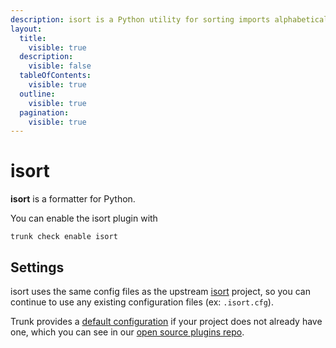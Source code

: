 ```yaml
---
description: isort is a Python utility for sorting imports alphabetically and automatically separating them into sections and by type. 
layout:
  title:
    visible: true
  description:
    visible: false
  tableOfContents:
    visible: true
  outline:
    visible: true
  pagination:
    visible: true
---
```


# isort

**isort** is a formatter for Python.

You can enable the isort plugin with

```shell
trunk check enable isort
```

## Settings


isort uses the same config files as the
upstream [isort](https://pycqa.github.io/isort/) project, so you can continue to use any
existing configuration files (ex: `.isort.cfg`).
    

Trunk provides a [default configuration](https://github.com/trunk-io/plugins/tree/main/linters/isort) if your project does not already have one,
which you can see in our [open source plugins repo](https://github.com/trunk-io/plugins/tree/main).
